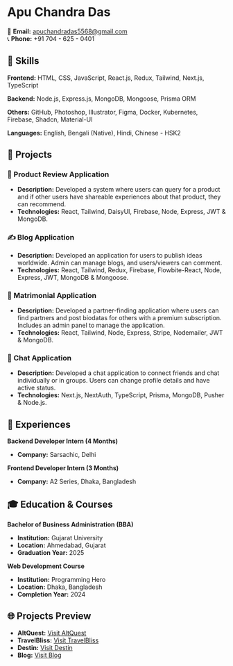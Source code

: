 
# Apu Chandra Das

📧 **Email:** [apuchandradas5568@gmail.com](mailto:apuchandradas5568@gmail.com)  
📞 **Phone:** +91 704 - 625 - 0401  

## 🚀 Skills

**Frontend:** HTML, CSS, JavaScript, React.js, Redux, Tailwind, Next.js, TypeScript

**Backend:** Node.js, Express.js, MongoDB, Mongoose, Prisma ORM

**Others:** GitHub, Photoshop, Illustrator, Figma, Docker, Kubernetes, Firebase, Shadcn, Material-UI

**Languages:** English, Bengali (Native), Hindi, Chinese - HSK2

## 💼 Projects

### 🛒 Product Review Application
- **Description:** Developed a system where users can query for a product and if other users have shareable experiences about that product, they can recommend.
- **Technologies:** React, Tailwind, DaisyUI, Firebase, Node, Express, JWT & MongoDB.

### ✍️ Blog Application
- **Description:** Developed an application for users to publish ideas worldwide. Admin can manage blogs, and users/viewers can comment.
- **Technologies:** React, Tailwind, Redux, Firebase, Flowbite-React, Node, Express, JWT, MongoDB & Mongoose.

### 💑 Matrimonial Application
- **Description:** Developed a partner-finding application where users can find partners and post biodatas for others with a premium subscription. Includes an admin panel to manage the application.
- **Technologies:** React, Tailwind, Node, Express, Stripe, Nodemailer, JWT & MongoDB.

### 💬 Chat Application
- **Description:** Developed a chat application to connect friends and chat individually or in groups. Users can change profile details and have active status.
- **Technologies:** Next.js, NextAuth, TypeScript, Prisma, MongoDB, Pusher & Node.js.

## 📜 Experiences

**Backend Developer Intern (4 Months)**
- **Company:** Sarsachic, Delhi

**Frontend Developer Intern (3 Months)**
- **Company:** A2 Series, Dhaka, Bangladesh

## 🎓 Education & Courses

**Bachelor of Business Administration (BBA)**
- **Institution:** Gujarat University
- **Location:** Ahmedabad, Gujarat
- **Graduation Year:** 2025

**Web Development Course**
- **Institution:** Programming Hero
- **Location:** Dhaka, Bangladesh
- **Completion Year:** 2024

## 🌐 Projects Preview

- **AltQuest:** [Visit AltQuest](https://alquest-b253e.web.app/)
- **TravelBliss:** [Visit TravelBliss](https://travelbliss-8cdf9.web.app/)
- **Destin:** [Visit Destin](https://destin-20e01.web.app/)
- **Blog:** [Visit Blog](https://mern-blog-49b4e.web.app/)

